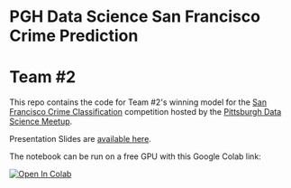 # PGH Data Science San Francisco Crime Prediction
# Team #2

This repo contains the code for Team #2's winning model for the [San Francisco Crime Classification](https://www.kaggle.com/c/sf-crime/) competition hosted by the [Pittsburgh Data Science Meetup](https://www.meetup.com/PGH-Data-Science/events/267877749/).

Presentation Slides are [available here](https://docs.google.com/presentation/d/1lt7vzTKR4Bnq4TodxLMQKTZVBK_qIq0SoMY0R82WZdw/edit?usp=sharing).

The notebook can be run on a free GPU with this Google Colab link: 

<a href="https://colab.research.google.com/drive/1Wouknnlb28L9LfzryQzSa2reZNkGi01z">
  <img src="https://colab.research.google.com/assets/colab-badge.svg" alt="Open In Colab"/>
</a>
